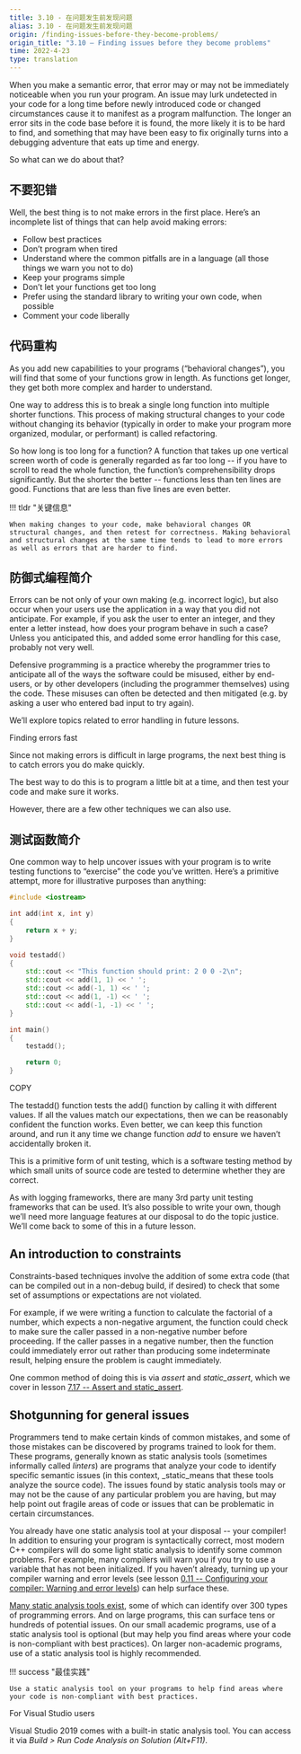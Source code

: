 ```yaml
---
title: 3.10 - 在问题发生前发现问题
alias: 3.10 - 在问题发生前发现问题
origin: /finding-issues-before-they-become-problems/
origin_title: "3.10 — Finding issues before they become problems"
time: 2022-4-23
type: translation
---
```


When you make a semantic error, that error may or may not be immediately noticeable when you run your program. An issue may lurk undetected in your code for a long time before newly introduced code or changed circumstances cause it to manifest as a program malfunction. The longer an error sits in the code base before it is found, the more likely it is to be hard to find, and something that may have been easy to fix originally turns into a debugging adventure that eats up time and energy.

So what can we do about that?

## 不要犯错

Well, the best thing is to not make errors in the first place. Here’s an incomplete list of things that can help avoid making errors:

-   Follow best practices
-   Don’t program when tired
-   Understand where the common pitfalls are in a language (all those things we warn you not to do)
-   Keep your programs simple
-   Don’t let your functions get too long
-   Prefer using the standard library to writing your own code, when possible
-   Comment your code liberally

## 代码重构

As you add new capabilities to your programs (“behavioral changes”), you will find that some of your functions grow in length. As functions get longer, they get both more complex and harder to understand.

One way to address this is to break a single long function into multiple shorter functions. This process of making structural changes to your code without changing its behavior (typically in order to make your program more organized, modular, or performant) is called refactoring.

So how long is too long for a function? A function that takes up one vertical screen worth of code is generally regarded as far too long -- if you have to scroll to read the whole function, the function’s comprehensibility drops significantly. But the shorter the better -- functions less than ten lines are good. Functions that are less than five lines are even better.

!!! tldr "关键信息"

	When making changes to your code, make behavioral changes OR structural changes, and then retest for correctness. Making behavioral and structural changes at the same time tends to lead to more errors as well as errors that are harder to find.

## 防御式编程简介

Errors can be not only of your own making (e.g. incorrect logic), but also occur when your users use the application in a way that you did not anticipate. For example, if you ask the user to enter an integer, and they enter a letter instead, how does your program behave in such a case? Unless you anticipated this, and added some error handling for this case, probably not very well.

Defensive programming is a practice whereby the programmer tries to anticipate all of the ways the software could be misused, either by end-users, or by other developers (including the programmer themselves) using the code. These misuses can often be detected and then mitigated (e.g. by asking a user who entered bad input to try again).

We’ll explore topics related to error handling in future lessons.

Finding errors fast

Since not making errors is difficult in large programs, the next best thing is to catch errors you do make quickly.

The best way to do this is to program a little bit at a time, and then test your code and make sure it works.

However, there are a few other techniques we can also use.

## 测试函数简介

One common way to help uncover issues with your program is to write testing functions to “exercise” the code you’ve written. Here’s a primitive attempt, more for illustrative purposes than anything:

```cpp
#include <iostream>

int add(int x, int y)
{
	return x + y;
}

void testadd()
{
	std::cout << "This function should print: 2 0 0 -2\n";
	std::cout << add(1, 1) << ' ';
	std::cout << add(-1, 1) << ' ';
	std::cout << add(1, -1) << ' ';
	std::cout << add(-1, -1) << ' ';
}

int main()
{
	testadd();

	return 0;
}
```

COPY

The testadd() function tests the add() function by calling it with different values. If all the values match our expectations, then we can be reasonably confident the function works. Even better, we can keep this function around, and run it any time we change function _add_ to ensure we haven’t accidentally broken it.

This is a primitive form of unit testing, which is a software testing method by which small units of source code are tested to determine whether they are correct.

As with logging frameworks, there are many 3rd party unit testing frameworks that can be used. It’s also possible to write your own, though we’ll need more language features at our disposal to do the topic justice. We’ll come back to some of this in a future lesson.

## An introduction to constraints

Constraints-based techniques involve the addition of some extra code (that can be compiled out in a non-debug build, if desired) to check that some set of assumptions or expectations are not violated.

For example, if we were writing a function to calculate the factorial of a number, which expects a non-negative argument, the function could check to make sure the caller passed in a non-negative number before proceeding. If the caller passes in a negative number, then the function could immediately error out rather than producing some indeterminate result, helping ensure the problem is caught immediately.

One common method of doing this is via _assert_ and _static_assert_, which we cover in lesson [7.17 -- Assert and static_assert](https://www.learncpp.com/cpp-tutorial/assert-and-static_assert/).

## Shotgunning for general issues

Programmers tend to make certain kinds of common mistakes, and some of those mistakes can be discovered by programs trained to look for them. These programs, generally known as static analysis tools (sometimes informally called _linters_) are programs that analyze your code to identify specific semantic issues (in this context, _static_means that these tools analyze the source code). The issues found by static analysis tools may or may not be the cause of any particular problem you are having, but may help point out fragile areas of code or issues that can be problematic in certain circumstances.

You already have one static analysis tool at your disposal -- your compiler! In addition to ensuring your program is syntactically correct, most modern C++ compilers will do some light static analysis to identify some common problems. For example, many compilers will warn you if you try to use a variable that has not been initialized. If you haven’t already, turning up your compiler warning and error levels (see lesson [0.11 -- Configuring your compiler: Warning and error levels](https://www.learncpp.com/cpp-tutorial/configuring-your-compiler-warning-and-error-levels/)) can help surface these.

[Many static analysis tools exist](https://en.wikipedia.org/wiki/List_of_tools_for_static_code_analysis#C,_C++), some of which can identify over 300 types of programming errors. And on large programs, this can surface tens or hundreds of potential issues. On our small academic programs, use of a static analysis tool is optional (but may help you find areas where your code is non-compliant with best practices). On larger non-academic programs, use of a static analysis tool is highly recommended.

!!! success "最佳实践"

	Use a static analysis tool on your programs to help find areas where your code is non-compliant with best practices.

For Visual Studio users

Visual Studio 2019 comes with a built-in static analysis tool. You can access it via _Build > Run Code Analysis on Solution (Alt+F11)_.